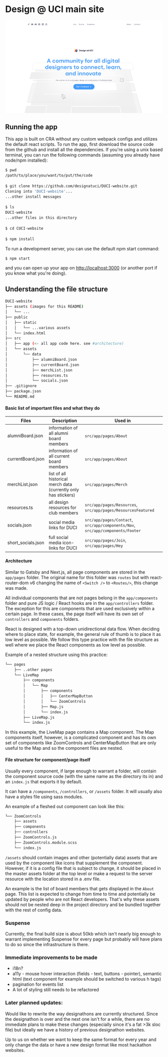 # Design @ UCI main site

![homepage](./assets//home.png)

## Running the app

This app is built on CRA without any custom webpack configs and utilizes the default react scripts. To run the app, first download the source code from the github and install all the dependencies. If you're using a unix based terminal, you can run the following commands (assuming you already have node/npm installed):

```bash
$ pwd
/path/to/place/you/want/to/put/the/code

$ git clone https://github.com/designatuci/DUCI-website.git
Cloning into 'DUCI-website'...
...other install messages

$ ls
DUCI-website
...other files in this directory

$ cd CUCI-website

$ npm install
```

To run a development server, you can use the default npm start command:

```bash
$ npm start
```

and you can open up your app on [http://localhost:3000](http://localhost:3000) (or another port if you know what you're doing).

## Understanding the file structure

```bash
DUCI-website
├── assets (images for this README)
│   └── ...
├── public
│   ├── static
│   │   └── ...various assets
│   └── index.html
├── src
│   ├── app (<- all app code here. see #architecture)
│   └── assets
│       └── data
│           ├── alumniBoard.json
│           ├── currentBoard.json
│           ├── merchList.json
│           ├── resources.ts
│           └── socials.json
├── .gitignore
├── package.json
└── README.md
```

#### Basic list of important files and what they do

| Files              | Description                                                     | Used in                                                                        |
| ------------------ | --------------------------------------------------------------- | ------------------------------------------------------------------------------ |
| alumniBoard.json   | information of all alumni board members                         | `src/app/pages/About`                                                          |
| currentBoard.json  | information of all current board members                        | `src/app/pages/About`                                                          |
| merchList.json     | list of all historical merch data (currently only has stickers) | `src/app/pages/Merch`                                                          |
| resources.ts       | all design resources for club members                           | `src/app/pages/Resources`, `src/app/pages/ResourcesFeatured`                   |
| socials.json       | social media links for DUCI                                     | `src/app/pages/Contact`, `src/app/components/Nav`, `src/app/components/Footer` |
| short_socials.json | full social media icon-links for DUCI                           | `src/app/pages/Join`, `src/app/pages/Hey`                                      |

#### Architecture

Similar to Gatsby and Next.js, all page components are stored in the `app/pages` folder. The original name for this folder was `routes` but with react-router-dom v6 changing the name of `<Switch />` to `<Routes/>`, this change was made.

All individual components that are not pages belong in the `app/components` folder and pure JS logic / React hooks are in the `app/controllers` folder. The exception for this are components that are used exclusively within a certain page. In these cases, the page itself will have its own set of `controllers` and `components` folders.

React is designed with a top-down unidirectional data flow. When deciding where to place state, for example, the general rule of thumb is to place it as low level as possible. We follow this type practice with the file structure as well where we place the React components as low level as possible.

Example of a nested structure using this practice:

```bash
└── pages
    ├── ..other pages
    └── LiveMap
        ├── components
        │   └── Map
        │       ├── components
        │       │   ├── CenterMapButton
        │       │   └── ZoomControls
        │       ├── Map.js
        │       └── index.js
        ├── LiveMap.js
        └── index.js
```

In this example, the LiveMap page contains a Map component. The Map components itself, however, is a complicated component and has its own set of components like ZoomControls and CenterMapButton that are only useful to the Map and so the component files are nested.

#### File structure for component/page itself

Usually every component, if large enough to warrant a folder, will contain the component source code (with the same name as the directory its in) and an `index.js` that exports it by default.

It can have a `/components`, `/controllers`, or `/assets` folder. It will usually also have a styles file using sass modules.

An example of a fleshed out component can look like this:

```bash
└── ZoomControls
    ├── assets
    ├── components
    ├── controllers
    ├── ZoomControls.js
    ├── ZoomControls.module.scss
    └── index.js
```

`/assets` should contain images and other (potentially data) assets that are used by the component like icons that supplement the component. However, if it is a config file that is subject to change, it should be placed in the master assets folder at the top level or make a request to the server resource with the location stored in a .env file.

An example is the list of board members that gets displayed in the `About` page. This list is expected to change from time to time and potentially be updated by people who are not React developers. That's why these assets should not be nested deep in the project directory and be bundled together with the rest of config data.

### Suspense

Currently, the final build size is about 50kb which isn't nearly big enough to warrant implementing Suspense for every page but probably will have plans to do so since the infrastructure is there.

### Immediate improvements to be made

-   i18n?
-   a11y - mouse hover interaction (fields - text, buttons - pointer), semantic html (text component for example should be switched to various h tags)
-   pagination for events list
-   A lot of styling still needs to be refactored

### Later planned updates:

Would like to rewrite the way designathons are currently structured. Since the designathon is over and the next one isn't for a while, there are no immediate plans to make these changes (especially since it's a fat >3k sloc file) but ideally we have a history of previous designathon websites.

Up to us on whether we want to keep the same format for every year and only change the data or have a new design format like most hackathon websites.
